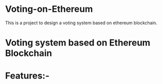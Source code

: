 # Voting-on-Ethereum
This is a project to design a voting system based on ethereum blockchain.
# Voting system based on Ethereum Blockchain

# Features:-